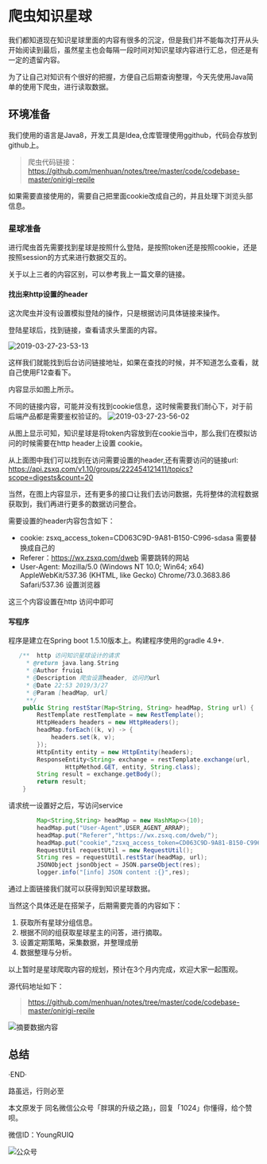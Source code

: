 # 爬虫知识星球

我们都知道现在知识星球里面的内容有很多的沉淀，但是我们并不能每次打开从头开始阅读到最后，虽然星主也会每隔一段时间对知识星球内容进行汇总，但还是有一定的遗留内容。

为了让自己对知识有个很好的把握，方便自己后期查询整理，今天先使用Java简单的使用下爬虫，进行读取数据。

## 环境准备

我们使用的语言是Java8，开发工具是Idea,仓库管理使用ggithub，代码会存放到github上。

> 爬虫代码链接：https://github.com/menhuan/notes/tree/master/code/codebase-master/onirigi-repile 

如果需要直接使用的，需要自己把里面cookie改成自己的，并且处理下浏览头部信息。

### 星球准备

进行爬虫首先需要找到星球是按照什么登陆，是按照token还是按照cookie，还是按照session的方式来进行数据交互的。

关于以上三者的内容区别，可以参考我上一篇文章的链接。

#### 找出来http设置的header

这次爬虫并没有设置模拟登陆的操作，只是根据访问具体链接来操作。

登陆星球后，找到链接，查看请求头里面的内容。

![2019-03-27-23-53-13](http://jikelearn.cn/2019-03-27-23-53-13.png)

这样我们就能找到后台访问链接地址，如果在查找的时候，并不知道怎么查看，就自己使用F12查看下。

内容显示如图上所示。

不同的链接内容，可能并没有找到cookie信息，这时候需要我们耐心下，对于前后端产品都是需要鉴权验证的。
![2019-03-27-23-56-02](http://jikelearn.cn/2019-03-27-23-56-02.png)

从图上显示可知，知识星球是将token内容放到在cookie当中，那么我们在模拟访问的时候需要在http header上设置 cookie。

从上面图中我们可以找到在访问需要设置的header,还有需要访问的链接url:
https://api.zsxq.com/v1.10/groups/222454121411/topics?scope=digests&count=20

当然，在图上内容显示，还有更多的接口让我们去访问数据，先将整体的流程数据获取到，我们再进行更多的数据访问整合。

需要设置的header内容包含如下：

- cookie: zsxq_access_token=CD063C9D-9A81-B150-C996-sdasa 需要替换成自己的
- Referer：https://wx.zsxq.com/dweb 需要跳转的网站
- User-Agent:   Mozilla/5.0 (Windows NT 10.0; Win64; x64) AppleWebKit/537.36 (KHTML, like Gecko) Chrome/73.0.3683.86 Safari/537.36 设置浏览器

这三个内容设置在http 访问中即可

#### 写程序

程序是建立在Spring boot 1.5.10版本上。构建程序使用的gradle 4.9+.

```Java
   /**  http 访问知识星球设计的请求
     * @return java.lang.String
     * @Author fruiqi
     * @Description 爬虫设置header, 访问的url
     * @Date 22:53 2019/3/27
     * @Param [headMap, url]
     **/
    public String restStar(Map<String, String> headMap, String url) {
        RestTemplate restTemplate = new RestTemplate();
        HttpHeaders headers = new HttpHeaders();
        headMap.forEach((k, v) -> {
            headers.set(k, v);
        });
        HttpEntity entity = new HttpEntity(headers);
        ResponseEntity<String> exchange = restTemplate.exchange(url,
                HttpMethod.GET, entity, String.class);
        String result = exchange.getBody();
        return result;
    }
```

请求统一设置好之后，写访问service

```Java
        Map<String,String> headMap = new HashMap<>(10);
        headMap.put("User-Agent",USER_AGENT_ARRAP);
        headMap.put("Referer","https://wx.zsxq.com/dweb/");
        headMap.put("cookie","zsxq_access_token=CD063C9D-9A81-B150-C996-35B20D2E1ABD");
        RequestUtil requestUtil = new RequestUtil();
        String res = requestUtil.restStar(headMap, url);
        JSONObject jsonObject = JSON.parseObject(res);
        logger.info("[info] JSON content :{}",res);
```

通过上面链接我们就可以获得到知识星球数据。

当然这个具体还是在搭架子，后期需要完善的内容如下：

1. 获取所有星球分组信息。
2. 根据不同的组获取星球星主的问答，进行摘取。
3. 设置定期策略，采集数据，并整理成册
4. 数据整理与分析。

以上暂时是星球爬取内容的规划，预计在3个月内完成，欢迎大家一起围观。

源代码地址如下：

>https://github.com/menhuan/notes/tree/master/code/codebase-master/onirigi-repile

![摘要数据内容](http://jikelearn.cn/2019-03-28-00-10-07.png)

## 总结

·END·

路虽远，行则必至

本文原发于 同名微信公众号「胖琪的升级之路」，回复「1024」你懂得，给个赞呗。

微信ID：YoungRUIQ

![公众号](http://jikelearn.cn/2019-03-13-23-32-33.png)